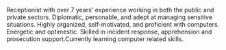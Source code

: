 Receptionist with over 7 years' experience working in both the public and private sectors. Diplomatic, personable, and adept at managing sensitive situations. Highly organized, self-motivated, and proficient with computers. Energetic and optimestic. Skilled in incident response, apprehension and prosecution support.Currently learning computer related skills.
